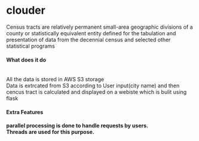 # clouder

Census tracts are relatively permanent small-area geographic divisions of a
county or statistically equivalent entity defined for the tabulation and
presentation of data from the decennial census and selected other statistical
programs 

<h4>What does it do</h4><br>
All the data is stored in AWS S3 storage <br>
Data is extrcated from S3 according to User input(city name) and then cencus tract is calculated 
and displayed on a webiste which is bulit using flask 

<h4>Extra Features<h4>
parallel processing is done to handle requests by users.<br>
Threads are used for this purpose.
